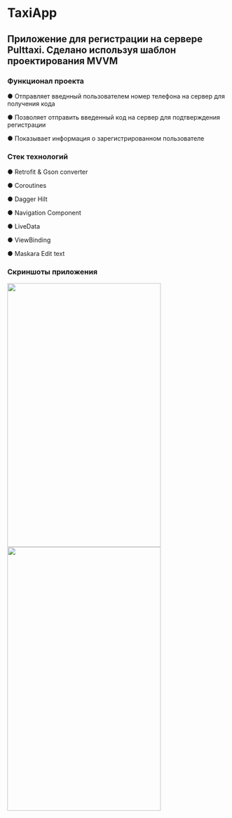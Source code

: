 # TaxiApp
## Приложение для регистрации на сервере Pulttaxi. Сделано используя шаблон проектирования MVVM
### Функционал проекта

● Отправляет введнный пользователем номер телефона на сервер для получения кода

● Позволяет отправить введенный код на сервер для подтверждения регистрации

● Показывает информация о зарегистрированном пользователе

### Стек технологий

● Retrofit & Gson converter

● Coroutines

● Dagger Hilt 

● Navigation Component 

● LiveData 

● ViewBinding

● Maskara Edit text

### Скриншоты приложения 

<img src="https://user-images.githubusercontent.com/60889423/121211769-6e336680-c885-11eb-8e84-7926b6cdaa61.jpg" width="350" height="600">
<img src="https://user-images.githubusercontent.com/60889423/121211794-71c6ed80-c885-11eb-8244-0b924467946f.jpg" width="350" height="600">

